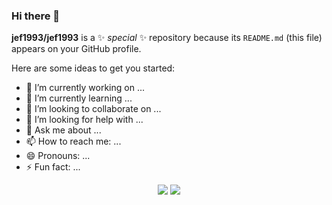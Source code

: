 ### Hi there 👋

**jef1993/jef1993** is a ✨ _special_ ✨ repository because its `README.md` (this file) appears on your GitHub profile.

Here are some ideas to get you started:

- 🔭 I’m currently working on ...
- 🌱 I’m currently learning ...
- 👯 I’m looking to collaborate on ...
- 🤔 I’m looking for help with ...
- 💬 Ask me about ...
- 📫 How to reach me: ...
- 😄 Pronouns: ...
- ⚡ Fun fact: ...


<div align='center' height='200'>
<img src='https://github-readme-stats.vercel.app/api?username=jef1993&theme=swift&show_icons=true'>
<img src='https://github-readme-stats.vercel.app/api/top-langs/?username=jef1993&langs_count=3&theme=swift&line-height='27'>
</div>

